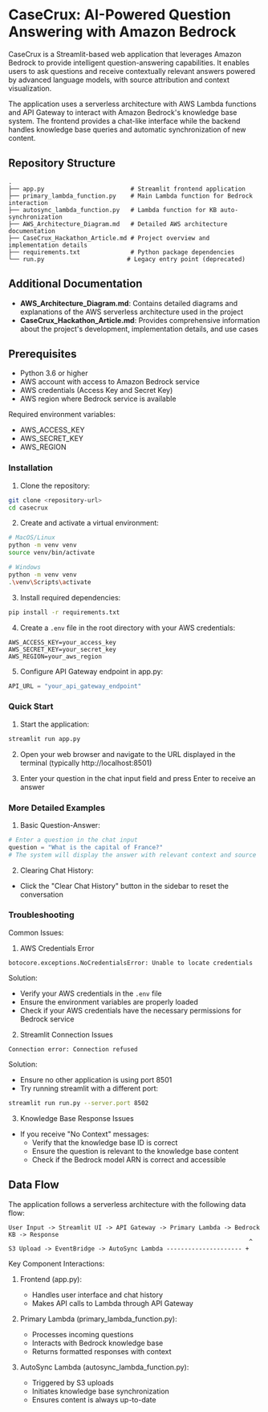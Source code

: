 # CaseCrux: AI-Powered Question Answering with Amazon Bedrock

CaseCrux is a Streamlit-based web application that leverages Amazon Bedrock to provide intelligent question-answering capabilities. It enables users to ask questions and receive contextually relevant answers powered by advanced language models, with source attribution and context visualization.

The application uses a serverless architecture with AWS Lambda functions and API Gateway to interact with Amazon Bedrock's knowledge base system. The frontend provides a chat-like interface while the backend handles knowledge base queries and automatic synchronization of new content.

## Repository Structure
```
.
├── app.py                        # Streamlit frontend application
├── primary_lambda_function.py    # Main Lambda function for Bedrock interaction
├── autosync_lambda_function.py   # Lambda function for KB auto-synchronization
├── AWS_Architecture_Diagram.md   # Detailed AWS architecture documentation
├── CaseCrux_Hackathon_Article.md # Project overview and implementation details
├── requirements.txt              # Python package dependencies
└── run.py                       # Legacy entry point (deprecated)
```

## Additional Documentation
- **AWS_Architecture_Diagram.md**: Contains detailed diagrams and explanations of the AWS serverless architecture used in the project
- **CaseCrux_Hackathon_Article.md**: Provides comprehensive information about the project's development, implementation details, and use cases

## Prerequisites
- Python 3.6 or higher
- AWS account with access to Amazon Bedrock service
- AWS credentials (Access Key and Secret Key)
- AWS region where Bedrock service is available

Required environment variables:
- AWS_ACCESS_KEY
- AWS_SECRET_KEY
- AWS_REGION

### Installation

1. Clone the repository:
```bash
git clone <repository-url>
cd casecrux
```

2. Create and activate a virtual environment:
```bash
# MacOS/Linux
python -m venv venv
source venv/bin/activate

# Windows
python -m venv venv
.\venv\Scripts\activate
```

3. Install required dependencies:
```bash
pip install -r requirements.txt
```

4. Create a `.env` file in the root directory with your AWS credentials:
```
AWS_ACCESS_KEY=your_access_key
AWS_SECRET_KEY=your_secret_key
AWS_REGION=your_aws_region
```

5. Configure API Gateway endpoint in app.py:
```python
API_URL = "your_api_gateway_endpoint"
```

### Quick Start

1. Start the application:
```bash
streamlit run app.py
```

2. Open your web browser and navigate to the URL displayed in the terminal (typically http://localhost:8501)

3. Enter your question in the chat input field and press Enter to receive an answer

### More Detailed Examples

1. Basic Question-Answer:
```python
# Enter a question in the chat input
question = "What is the capital of France?"
# The system will display the answer with relevant context and source
```

2. Clearing Chat History:
- Click the "Clear Chat History" button in the sidebar to reset the conversation

### Troubleshooting

Common Issues:

1. AWS Credentials Error
```
botocore.exceptions.NoCredentialsError: Unable to locate credentials
```
Solution:
- Verify your AWS credentials in the `.env` file
- Ensure the environment variables are properly loaded
- Check if your AWS credentials have the necessary permissions for Bedrock service

2. Streamlit Connection Issues
```
Connection error: Connection refused
```
Solution:
- Ensure no other application is using port 8501
- Try running streamlit with a different port:
```bash
streamlit run run.py --server.port 8502
```

3. Knowledge Base Response Issues
- If you receive "No Context" messages:
  * Verify that the knowledge base ID is correct
  * Ensure the question is relevant to the knowledge base content
  * Check if the Bedrock model ARN is correct and accessible

## Data Flow

The application follows a serverless architecture with the following data flow:

```ascii
User Input -> Streamlit UI -> API Gateway -> Primary Lambda -> Bedrock KB -> Response
                                                                   ^
S3 Upload -> EventBridge -> AutoSync Lambda --------------------- +
```

Key Component Interactions:
1. Frontend (app.py):
   - Handles user interface and chat history
   - Makes API calls to Lambda through API Gateway

2. Primary Lambda (primary_lambda_function.py):
   - Processes incoming questions
   - Interacts with Bedrock knowledge base
   - Returns formatted responses with context

3. AutoSync Lambda (autosync_lambda_function.py):
   - Triggered by S3 uploads
   - Initiates knowledge base synchronization
   - Ensures content is always up-to-date